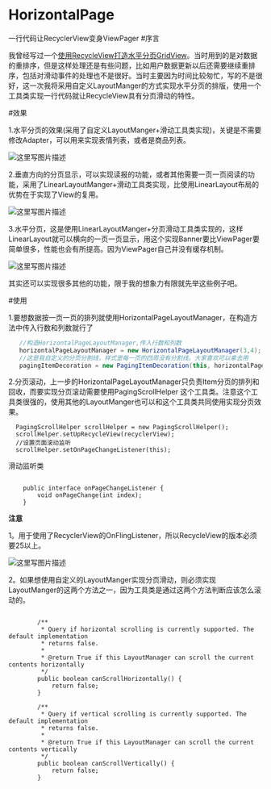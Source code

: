# HorizontalPage
一行代码让RecyclerView变身ViewPager
#序言

我曾经写过一个[使用RecycleView打造水平分页GridView](http://blog.csdn.net/qq_22706515/article/details/52266641)。当时用到的是对数据的重排序，但是这样处理还是有些问题，比如用户数据更新以后还需要继续重排序，包括对滑动事件的处理也不是很好。当时主要因为时间比较匆忙，写的不是很好，这一次我将采用自定义LayoutManger的方式实现水平分页的排版，使用一个工具类实现一行代码就让RecycleView具有分页滑动的特性。

#效果

1.水平分页的效果(采用了自定义LayoutManger+滑动工具类实现)，关键是不需要修改Adapter，可以用来实现表情列表，或者是商品列表。

![这里写图片描述](http://img.blog.csdn.net/20161115152537126)

2.垂直方向的分页显示，可以实现读报的功能，或者其他需要一页一页阅读的功能，采用了LinearLayoutManger+滑动工具类实现，比使用LinearLayout布局的优势在于实现了View的复用。

![这里写图片描述](http://img.blog.csdn.net/20161115152758593)

3.水平分页，这是使用LinearLayoutManger+分页滑动工具类实现的，这样LinearLayout就可以横向的一页一页显示，用这个实现Banner要比ViewPager要简单很多，性能也会有所提高。因为ViewPager自己并没有缓存机制。

![这里写图片描述](http://img.blog.csdn.net/20161115153028518)

其实还可以实现很多其他的功能，限于我的想象力有限就先举这些例子吧。

#使用

1.要想数据按一页一页的排列就使用HorizontalPageLayoutManager，在构造方法中传入行数和列数就行了
```java
   //构造HorizontalPageLayoutManager,传入行数和列数
   horizontalPageLayoutManager = new HorizontalPageLayoutManager(3,4);
   //这是我自定义的分页分割线，样式是每一页的四周没有分割线。大家喜欢可以拿去用
   pagingItemDecoration = new PagingItemDecoration(this, horizontalPageLayoutManager);

```
2.分页滚动，上一步的HorizontalPageLayoutManager只负责Item分页的排列和回收，而要实现分页滚动需要使用PagingScrollHelper 这个工具类。注意这个工具类很强的，使用其他的LayoutManger也可以和这个工具类共同使用实现分页效果。

```
  PagingScrollHelper scrollHelper = new PagingScrollHelper();
  scrollHelper.setUpRecycleView(recyclerView);
  //设置页面滚动监听
  scrollHelper.setOnPageChangeListener(this);
```
滑动监听类

```

    public interface onPageChangeListener {
        void onPageChange(int index);
    }
```
**注意**

1。用于使用了RecyclerView的OnFlingListener，所以RecycleView的版本必须要25以上。

![这里写图片描述](http://img.blog.csdn.net/20161115154731900)

2。如果想使用自定义的LayoutManger实现分页滑动，则必须实现LayoutManger的这两个方法之一，因为工具类是通过这两个方法判断应该怎么滚动的。

```

        /**
         * Query if horizontal scrolling is currently supported. The default implementation
         * returns false.
         *
         * @return True if this LayoutManager can scroll the current contents horizontally
         */
        public boolean canScrollHorizontally() {
            return false;
        }

        /**
         * Query if vertical scrolling is currently supported. The default implementation
         * returns false.
         *
         * @return True if this LayoutManager can scroll the current contents vertically
         */
        public boolean canScrollVertically() {
            return false;
        }
```
